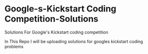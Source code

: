 # Google-s-Kickstart Coding Competition-Solutions
Solutions For Google's Kickstart coding competition

In This Repo I will be uploading solutions for googles kickstart coding problems
